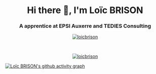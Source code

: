<h1 align="center">Hi there 👋, I'm Loïc BRISON</h1>
<h3 align="center">A apprentice at EPSI Auxerre and TEDIES Consulting </h3>

<p align="center">
  <a href="https://github-readme-stats.vercel.app/api?username=loicbrison&show_icons=true&locale=fr&theme=vue-dark">
    <img align="center" src="https://github-readme-stats.vercel.app/api?username=loicbrison&show_icons=true&locale=fr&theme=vue-dark" alt="loicbrison" />
  </a>
</p>

<br>

<p align="center">
  <a href="http://github-readme-streak-stats.herokuapp.com?user=loicbrison&theme=vue-dark&locale=fr">
    <img align="center" src="http://github-readme-streak-stats.herokuapp.com?user=loicbrison&theme=vue-dark&locale=fr" alt="loicbrison"/>
  </a>
</p>

[![Loïc BRISON's github activity graph](https://activity-graph.herokuapp.com/graph?username=loicbrison&bg_color=2a3848&color=66caa8&line=407e69&point=f5f6fa&area=true&hide_border=true)](https://github.com/ashutosh00710/github-readme-activity-graph)
